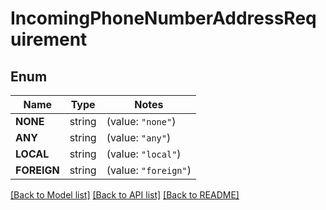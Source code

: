 # IncomingPhoneNumberAddressRequirement

## Enum
Name | Type | Notes
------------ | ------------- | -------------
**NONE** | string | (value: `"none"`)
**ANY** | string | (value: `"any"`)
**LOCAL** | string | (value: `"local"`)
**FOREIGN** | string | (value: `"foreign"`)


[[Back to Model list]](../README.md#documentation-for-models) [[Back to API list]](../README.md#documentation-for-api-endpoints) [[Back to README]](../README.md)


